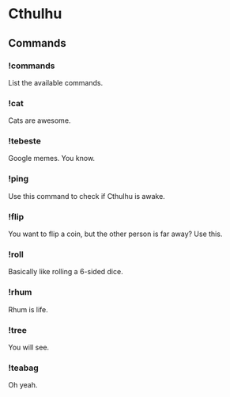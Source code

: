 # Cthulhu

## Commands

### !commands

List the available commands.

### !cat

Cats are awesome.

### !tebeste

Google memes. You know.

### !ping

Use this command to check if Cthulhu is awake.

### !flip

You want to flip a coin, but the other person is far away? Use this.

### !roll

Basically like rolling a 6-sided dice.

### !rhum

Rhum is life.

### !tree

You will see.

### !teabag

Oh yeah.
